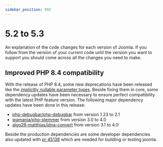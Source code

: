 ```yaml
---
sidebar_position: 992
---
```


# 5.2 to 5.3

An explanation of the code changes for each version of Joomla.
If you follow from the version of your current code until the version you want to support you should come across all the changes you need to make.

## Improved PHP 8.4 compatibility
With the release of PHP 8.4, some new deprecations have been released like the [implicitly nullable parameter types](https://wiki.php.net/rfc/deprecate-implicitly-nullable-types). Beside fixing them in core, some dependency updates have been necessary to ensure perfect compatibility with the latest PHP feature version. The following major dependency updates have been done in this release:

- [php-debugbar/php-debugbar](https://github.com/joomla/joomla-cms/pull/44806) from version 1.23 to 2.1
- [wamania/php-stemmer](https://github.com/joomla/joomla-cms/pull/44657) from version 3.0 to 4.0
- [algo26-matthias/idna-convert](https://github.com/joomla/joomla-cms/pull/45140) from version 3.1 to 4.0

Beside the production dependencies are some developer dependencies also updated with [pr 45138](https://github.com/joomla/joomla-cms/pull/45138) which are needed for building or testing joomla.
